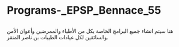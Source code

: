# Programs-_EPSP_Bennace_55

##
هنا سيتم انشاء جميع البرامج الخاصة بكل من الأطباء والممرضين وأعوان الأمن والسائقين لكل عيادات الطيبات بن ناصر المنقر.
